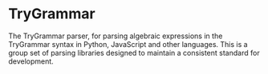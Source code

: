 # TryGrammar

The TryGrammar parser, for parsing algebraic expressions in the TryGrammar syntax in Python, JavaScript and other languages. This is a group set of parsing libraries designed to maintain a consistent standard for development.

